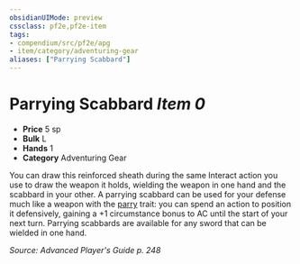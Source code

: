 ```yaml
---
obsidianUIMode: preview
cssclass: pf2e,pf2e-item
tags:
- compendium/src/pf2e/apg
- item/category/adventuring-gear
aliases: ["Parrying Scabbard"]
---
```

# Parrying Scabbard *Item 0*  

- **Price** 5 sp
- **Bulk** L
- **Hands** 1
- **Category** Adventuring Gear

You can draw this reinforced sheath during the same Interact action you use to draw the weapon it holds, wielding the weapon in one hand and the scabbard in your other. A parrying scabbard can be used for your defense much like a weapon with the [parry](../../../rules/traits/parry.md) trait: you can spend an action to position it defensively, gaining a +1 circumstance bonus to AC until the start of your next turn. Parrying scabbards are available for any sword that can be wielded in one hand.

*Source: Advanced Player's Guide p. 248*